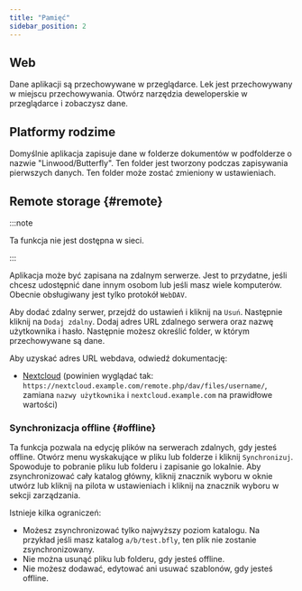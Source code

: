 ```yaml
---
title: "Pamięć"
sidebar_position: 2
---
```


## Web

Dane aplikacji są przechowywane w przeglądarce. Lek jest przechowywany w miejscu przechowywania. Otwórz narzędzia deweloperskie w przeglądarce i zobaczysz dane.

## Platformy rodzime

Domyślnie aplikacja zapisuje dane w folderze dokumentów w podfolderze o nazwie "Linwood/Butterfly". Ten folder jest tworzony podczas zapisywania pierwszych danych. Ten folder może zostać zmieniony w ustawieniach.

## Remote storage {#remote}

:::note

Ta funkcja nie jest dostępna w sieci.

:::

Aplikacja może być zapisana na zdalnym serwerze. Jest to przydatne, jeśli chcesz udostępnić dane innym osobom lub jeśli masz wiele komputerów. Obecnie obsługiwany jest tylko protokół `WebDAV`.

Aby dodać zdalny serwer, przejdź do ustawień i kliknij na `Usuń`. Następnie kliknij na `Dodaj zdalny`. Dodaj adres URL zdalnego serwera oraz nazwę użytkownika i hasło. Następnie możesz określić folder, w którym przechowywane są dane.

Aby uzyskać adres URL webdava, odwiedź dokumentację:

* [Nextcloud](https://docs.nextcloud.com/server/latest/user_manual/en/files/access_webdav.html) (powinien wyglądać tak: `https://nextcloud.example.com/remote.php/dav/files/username/`, zamiana `nazwy użytkownika` i `nextcloud.example.com` na prawidłowe wartości)

### Synchronizacja offline {#offline}

Ta funkcja pozwala na edycję plików na serwerach zdalnych, gdy jesteś offline. Otwórz menu wyskakujące w pliku lub folderze i kliknij `Synchronizuj`. Spowoduje to pobranie pliku lub folderu i zapisanie go lokalnie. Aby zsynchronizować cały katalog główny, kliknij znacznik wyboru w oknie utwórz lub kliknij na pilota w ustawieniach i kliknij na znacznik wyboru w sekcji zarządzania.

Istnieje kilka ograniczeń:

* Możesz zsynchronizować tylko najwyższy poziom katalogu. Na przykład jeśli masz katalog `a/b/test.bfly`, ten plik nie zostanie zsynchronizowany.
* Nie można usunąć pliku lub folderu, gdy jesteś offline.
* Nie możesz dodawać, edytować ani usuwać szablonów, gdy jesteś offline.
